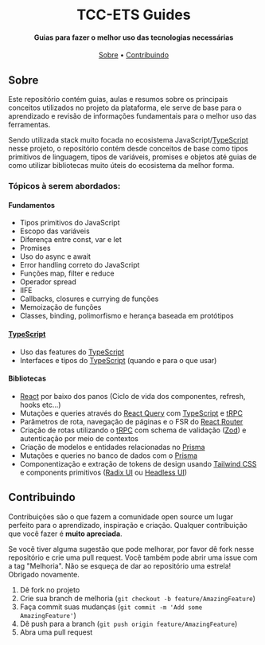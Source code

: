 <h1 align="center">
  <br>
  TCC-ETS Guides
  <br>
</h1>

<h4 align="center">Guias para fazer o melhor uso das tecnologias necessárias</h4>

<p align="center">
  <a href="#sobre">Sobre</a> •
  <a href="#contribuindo">Contribuindo</a>
</p>

## Sobre

Este repositório contém guias, aulas e resumos sobre os principais conceitos utilizados no projeto da plataforma, ele serve de base para o aprendizado e revisão de informações fundamentais para o melhor uso das ferramentas.

Sendo utilizada stack muito focada no ecosistema JavaScript/[TypeScript](https://www.typescriptlang.org/docs/) nesse projeto, o repositório contém desde conceitos de base como tipos primitivos de linguagem, tipos de variáveis, promises e objetos até guias de como utilizar bibliotecas muito úteis do ecosistema da melhor forma.

### Tópicos à serem abordados:

#### Fundamentos

- Tipos primitivos do JavaScript
- Escopo das variáveis
- Diferença entre const, var e let
- Promises
- Uso do async e await
- Error handling correto do JavaScript
- Funções map, filter e reduce
- Operador spread
- IIFE
- Callbacks, closures e currying de funções
- Memoização de funções
- Classes, binding, polimorfismo e herança baseada em protótipos

#### [TypeScript](https://www.typescriptlang.org/docs/)

- Uso das features do [TypeScript](https://www.typescriptlang.org/docs/)
- Interfaces e tipos do [TypeScript](https://www.typescriptlang.org/docs/) (quando e para o que usar)

#### Bibliotecas

- [React](https://reactjs.org/) por baixo dos panos (Ciclo de vida dos componentes, refresh, hooks etc...)
- Mutações e queries através do [React Query](https://tanstack.com/query/v4) com [TypeScript](https://www.typescriptlang.org/docs/) e [tRPC](https://trpc.io/)
- Parâmetros de rota, navegação de páginas e o FSR do [React Router](https://reactrouter.com/en/main)
- Criação de rotas utilizando o [tRPC](https://trpc.io/) com schema de validação ([Zod](https://zod.dev/)) e autenticação por meio de contextos
- Criação de modelos e entidades relacionadas no [Prisma](https://www.prisma.io/)
- Mutações e queries no banco de dados com o [Prisma](https://www.prisma.io/)
- Componentização e extração de tokens de design usando [Tailwind CSS](https://tailwindcss.com/) e components primitivos ([Radix UI](https://www.radix-ui.com/) ou [Headless UI](https://headlessui.com/))


## Contribuindo

Contribuições são o que fazem a comunidade open source um lugar perfeito para o aprendizado, inspiração e criação. Qualquer contribuição que você fazer é **muito apreciada**.

Se você tiver alguma sugestão que pode melhorar, por favor dê fork nesse repositório e crie uma pull request. Você também pode abrir uma issue com a tag "Melhoria".
Não se esqueça de dar ao repositório uma estrela! Obrigado novamente.

1. Dê fork no projeto
2. Crie sua branch de melhoria (`git checkout -b feature/AmazingFeature`)
3. Faça commit suas mudanças (`git commit -m 'Add some AmazingFeature'`)
4. Dê push para a branch (`git push origin feature/AmazingFeature`)
5. Abra uma pull request
